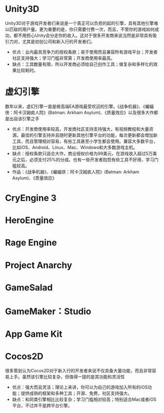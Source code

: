 # Unity3D

Unity3D对于游戏开发者们来说是一个真正可以负担的起的引擎，具有其他引擎难以匹敌的用户量。更为重要的是，你只需要付费一次，而且，不管你的游戏如何成功，都不用担心Unity会分走你的收入。这对于很多开发商来说当然是非常具有吸引力对，尤其是初创公司和新入行的开发者们。
- 优点：业内最具竞争力的授权条款；易于使用而且兼容所有游戏平台；开发者社区支持强大；学习门槛非常第；开发商使用率最高。
- 缺点：工具数量有限，所以开发商必须给自己创作工具；做复杂和多样化的效果比较耗时。

# 虚幻引擎
数年以来，虚幻引擎一直是做高端EA游戏最受欢迎的引擎。《战争机器》、《蝙蝠侠：阿卡汉姆疯人院》(Batman: Arkham Asylum)、《质量效应》以及很多大作都是出自该引擎之手
- 优点：开发商使用率较高，开发商社区支持支持强大，有视频教程和大量资源。最佳的引擎支持并且随时更新其他引擎平台的功能，每次更新都会增加新工具，而且管理相对容易，有些工具甚至小学生都会使用。兼容大多数平台，比如iOS、Android、Linux、Mac、Windows和大多数游戏主机。
- 缺点：授权条款只适合大作，商业授权价格为99美元，在游戏收入超过5万美元之后，必须支付25%的分成。也有一些开发者抱怨有些工具不好用，学习门槛较高。
- 作品：《战争机器》、《蝙蝠侠：阿卡汉姆疯人院》(Batman: Arkham Asylum)、《质量效应》

# CryEngine 3
# HeroEngine
# Rage Engine
# Project Anarchy
# GameSalad
# GameMaker：Studio
# App Game Kit

# Cocos2D
很多策划认为Cocos2D对于新入行的开发者来说不仅具备大量功能，而且非常容易上手。虽然该引擎比较复杂，但值得一提的是其功能和灵活性
- 优点：强大而且灵活；理论上来讲，你可以为自己的游戏加入所有的iOS功能；提供成熟的框架和多种工具；开源、免费，社区支持强大。
- 缺点：和同类引擎相比比较复杂；学习门槛相对较高；特别适合Mac或者iOS平台，不过并不是跨平台引擎。
